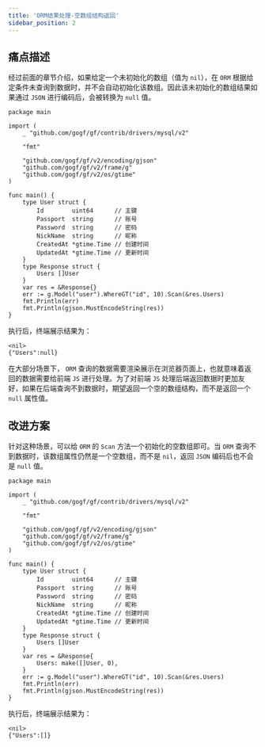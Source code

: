 ```yaml
---
title: 'ORM结果处理-空数组结构返回'
sidebar_position: 2
---
```


## 痛点描述

经过前面的章节介绍，如果给定一个未初始化的数组（值为 `nil`），在 `ORM` 根据给定条件未查询到数据时，并不会自动初始化该数组。因此该未初始化的数组结果如果通过 `JSON` 进行编码后，会被转换为 `null` 值。

```
package main

import (
	_ "github.com/gogf/gf/contrib/drivers/mysql/v2"

	"fmt"

	"github.com/gogf/gf/v2/encoding/gjson"
	"github.com/gogf/gf/v2/frame/g"
	"github.com/gogf/gf/v2/os/gtime"
)

func main() {
	type User struct {
		Id        uint64      // 主键
		Passport  string      // 账号
		Password  string      // 密码
		NickName  string      // 昵称
		CreatedAt *gtime.Time // 创建时间
		UpdatedAt *gtime.Time // 更新时间
	}
	type Response struct {
		Users []User
	}
	var res = &Response{}
	err := g.Model("user").WhereGT("id", 10).Scan(&res.Users)
	fmt.Println(err)
	fmt.Println(gjson.MustEncodeString(res))
}
```

执行后，终端展示结果为：

```
<nil>
{"Users":null}
```

在大部分场景下， `ORM` 查询的数据需要渲染展示在浏览器页面上，也就意味着返回的数据需要给前端 `JS` 进行处理。为了对前端 `JS` 处理后端返回数据时更加友好，如果在后端查询不到数据时，期望返回一个空的数组结构，而不是返回一个 `null` 属性值。

## 改进方案

针对这种场景，可以给 `ORM` 的 `Scan` 方法一个初始化的空数组即可。当 `ORM` 查询不到数据时，该数组属性仍然是一个空数组，而不是 `nil`，返回 `JSON` 编码后也不会是 `null` 值。

```
package main

import (
	_ "github.com/gogf/gf/contrib/drivers/mysql/v2"

	"fmt"

	"github.com/gogf/gf/v2/encoding/gjson"
	"github.com/gogf/gf/v2/frame/g"
	"github.com/gogf/gf/v2/os/gtime"
)

func main() {
	type User struct {
		Id        uint64      // 主键
		Passport  string      // 账号
		Password  string      // 密码
		NickName  string      // 昵称
		CreatedAt *gtime.Time // 创建时间
		UpdatedAt *gtime.Time // 更新时间
	}
	type Response struct {
		Users []User
	}
	var res = &Response{
		Users: make([]User, 0),
	}
	err := g.Model("user").WhereGT("id", 10).Scan(&res.Users)
	fmt.Println(err)
	fmt.Println(gjson.MustEncodeString(res))
}
```

执行后，终端展示结果为：

```
<nil>
{"Users":[]}
```
